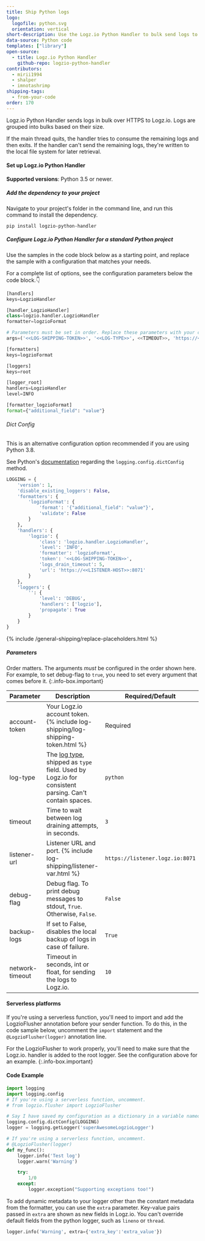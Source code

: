 ```yaml
---
title: Ship Python logs
logo:
  logofile: python.svg
  orientation: vertical
short-description: Use the Logz.io Python Handler to bulk send logs to Logz.io via HTTPS.
data-source: Python code
templates: ["library"]
open-source:
  - title: Logz.io Python Handler
    github-repo: logzio-python-handler
contributors:
  - mirii1994
  - shalper
  - imnotashrimp
shipping-tags:
  - from-your-code
order: 170
---
```


Logz.io Python Handler sends logs in bulk over HTTPS to Logz.io.
Logs are grouped into bulks based on their size.

If the main thread quits,
the handler tries to consume the remaining logs and then exits.
If the handler can't send the remaining logs,
they're written to the local file system for later retrieval.

#### Set up Logz.io Python Handler

<div class="tasklist">

**Supported versions**: Python 3.5 or newer. 

##### Add the dependency to your project

Navigate to your project's folder in the command line, and run this command to install the dependency.

```shell
pip install logzio-python-handler
```

##### Configure Logz.io Python Handler for a standard Python project

Use the samples in the code block below as a starting point,
and replace the sample with a configuration that matches your needs.

For a complete list of options, see the configuration parameters below the code block.👇

```python
[handlers]
keys=LogzioHandler

[handler_LogzioHandler]
class=logzio.handler.LogzioHandler
formatter=logzioFormat

# Parameters must be set in order. Replace these parameters with your configuration.
args=('<<LOG-SHIPPING-TOKEN>>', '<<LOG-TYPE>>', <<TIMEOUT>>, 'https://<<LISTENER-HOST>>:8071', <<DEBUG-FLAG>>)

[formatters]
keys=logzioFormat

[loggers]
keys=root

[logger_root]
handlers=LogzioHandler
level=INFO

[formatter_logzioFormat]
format={"additional_field": "value"}
```


###### Dict Config

This is an alternative configuration option recommended if you are using Python 3.8.

See Python's [documentation](https://docs.python.org/3/library/logging.config.html#configuration-file-format) regarding the `logging.config.dictConfig` method.

```python
LOGGING = {
    'version': 1,
    'disable_existing_loggers': False,
    'formatters': {
        'logzioFormat': {
            'format': '{"additional_field": "value"}',
            'validate': False
        }
    },
    'handlers': {
        'logzio': {
            'class': 'logzio.handler.LogzioHandler',
            'level': 'INFO',
            'formatter': 'logzioFormat',
            'token': '<<LOG-SHIPPING-TOKEN>>',
            'logs_drain_timeout': 5,
            'url': 'https://<<LISTENER-HOST>>:8071'
        }
    },
    'loggers': {
        '': {
            'level': 'DEBUG',
            'handlers': ['logzio'],
            'propagate': True
        }
    }
}
```

{% include /general-shipping/replace-placeholders.html %}


##### Parameters

<!-- info-box-start:info -->
Order matters. The arguments _must_ be configured in the order shown here. For example, to set debug-flag to `true`, you need to set every argument that comes before it.
{:.info-box.important}
<!-- info-box-end -->

| Parameter | Description | Required/Default |
|---|---|---|
| account-token | Your Logz.io account token. {% include log-shipping/log-shipping-token.html %} | Required |
| log-type | The [log type](https://docs.logz.io/user-guide/log-shipping/built-in-log-types.html), shipped as `type` field. Used by Logz.io for consistent parsing. Can't contain spaces. | `python` |
| timeout | Time to wait between log draining attempts, in seconds. | `3` |
| listener-url | Listener URL and port. {% include log-shipping/listener-var.html %}  | `https://listener.logz.io:8071` |
| debug-flag | Debug flag. To print debug messages to stdout, `True`. Otherwise, `False`. | `False` |
| backup-logs | If set to False, disables the local backup of logs in case of failure. | `True` |
| network-timeout | Timeout in seconds, int or float, for sending the logs to Logz.io. | `10` |



#### Serverless platforms

If you're using a serverless function, you'll need to import and add the LogzioFlusher annotation before your sender function. To do this, in the code sample below, uncomment the `import` statement and the `@LogzioFlusher(logger)` annotation line.


<!-- info-box-start:info -->
For the LogzioFlusher to work properly, you'll need to make sure that the Logz.io. handler is added to the root logger. See the configuration above for an example.
{:.info-box.important}
<!-- info-box-end -->




#### Code Example

```python
import logging
import logging.config
# If you're using a serverless function, uncomment.
# from logzio.flusher import LogzioFlusher

# Say I have saved my configuration as a dictionary in a variable named 'LOGGING' - see 'Dict Config' sample section
logging.config.dictConfig(LOGGING)
logger = logging.getLogger('superAwesomeLogzioLogger')

# If you're using a serverless function, uncomment.
# @LogzioFlusher(logger)
def my_func():
    logger.info('Test log')
    logger.warn('Warning')

    try:
        1/0
    except:
        logger.exception("Supporting exceptions too!")
```


To add dynamic metadata to your logger
other than the constant metadata from the formatter,
you can use the `extra` parameter.
Key-value pairs passed in `extra` are shown as new fields in Logz.io.
You can't override default fields from the python logger,
such as `lineno` or `thread`.

```python
logger.info('Warning', extra={'extra_key':'extra_value'})
```

</div>
